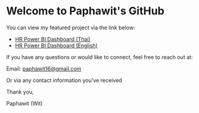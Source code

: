 # Welcome to Paphawit's GitHub

You can view my featured project via the link below:
- [HR Power BI Dashboard (Thai)](https://github.com/Paphawit/Project/blob/main/HR%20Power%20BI%20Dashboard/HR%20Power%20BI%20Dashboard_TH.ipynb)
- [HR Power BI Dashboard (English)](https://github.com/Paphawit/Project/blob/main/HR%20Power%20BI%20Dashboard/HR%20Power%20BI%20Dashboard_EN.ipynb)

If you have any questions or would like to connect, feel free to reach out at:

Email: paphawit16@gmail.com

Or via any contact information you've received

Thank you,

Paphawit (Wit)